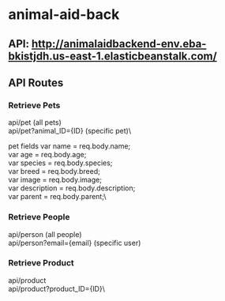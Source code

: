 # animal-aid-back
## API: http://animalaidbackend-env.eba-bkistjdh.us-east-1.elasticbeanstalk.com/

## API Routes
### Retrieve Pets
api/pet (all pets)\
api/pet?animal_ID={ID} (specific pet)\

pet fields
var name = req.body.name;\
var age = req.body.age;\
var species = req.body.species;\
var breed = req.body.breed;\
var image = req.body.image;\
var description = req.body.description;\
var parent = req.body.parent;\

### Retrieve People
api/person (all people)\
api/person?email={email} (specific user)

### Retrieve Product
api/product\
api/product?product_ID={ID}\
